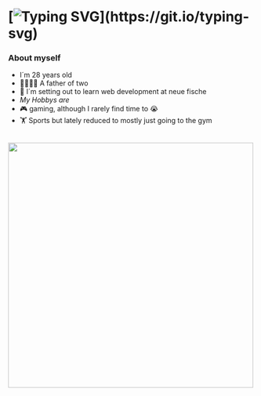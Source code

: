 # [![Typing SVG](https://readme-typing-svg.demolab.com/?lines=Hi+there+I´m+Granit+👋;Nice+to+meet+you!)](https://git.io/typing-svg)


### About myself

- I´m 28 years old
- 👨‍👩‍👦‍👦 A father of two
- 🌱 I´m setting out to learn web development at neue fische
- *My Hobbys are*
- 🎮 gaming, although I rarely find time to 😭
- 🏋️ Sports but lately reduced to mostly just going to the gym
<br>

<img src="https://user-images.githubusercontent.com/94522570/223156458-428b2153-cbfa-4447-86db-c2d89de51679.png" width="500" />
